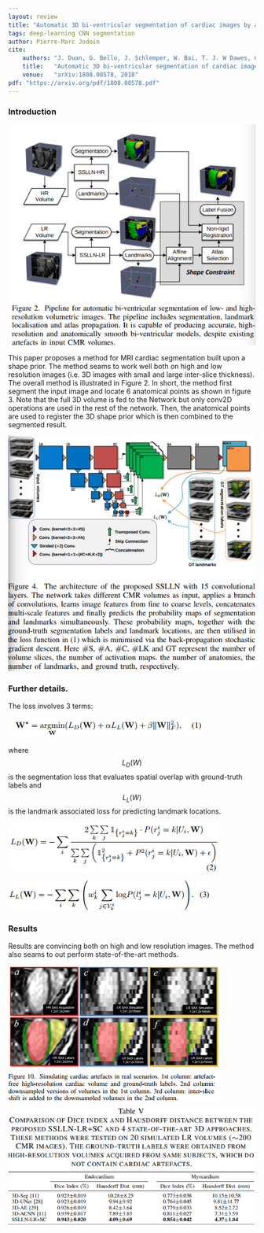 ```yaml
---
layout: review
title: "Automatic 3D bi-ventricular segmentation of cardiac images by a shape-constrained multi-task deep learning approach"
tags: deep-learning CNN segmentation 
author: Pierre-Marc Jodoin
cite:
    authors: "J. Duan, G. Bello, J. Schlemper, W. Bai, T. J. W Dawes, C. Biffi, A. de Marvao, G. Doumou, D.P. O’Regan, D. Rueckert"
    title:   "Automatic 3D bi-ventricular segmentation of cardiac images by a shape-constrained multi-task deep learning approach"
    venue:   "arXiv:1808.08578, 2018"
pdf: "https://arxiv.org/pdf/1808.08578.pdf"
---
```


### Introduction

![](/deep-learning/images/priorCardiac/sc01.png)

This paper proposes a method for MRI cardiac segmentation built upon a shape prior.  The method seams to work well both on high and low resolution images (i.e. 3D images with small and large inter-slice thickness).  The overall method is illustrated in Figure 2.  In short, the method first segment the input image and locate 6 anatomical points as shown in figure 3.  Note that the full 3D volume is fed to the Network but only conv2D operations are used in the rest of the network.  Then, the anatomical points are used to register the 3D shape prior which is then combined to the segmented result. 


![](/deep-learning/images/priorCardiac/sc02.png)

### Further details. 

The loss involves 3 terms:

![](/deep-learning/images/priorCardiac/sc03.png)

where $$L_D(W)$$ is the segmentation loss that evaluates spatial overlap
with ground-truth labels and $$ L_L(W) $$ is the landmark associated loss
for predicting landmark locations.

![](/deep-learning/images/priorCardiac/sc04.png)

![](/deep-learning/images/priorCardiac/sc05.png)  

### Results 

Results are convincing both on high and low resolution images.  The method also seams to out perform state-of-the-art methods.


![](/deep-learning/images/priorCardiac/sc06.png)  

![](/deep-learning/images/priorCardiac/sc07.png)  
